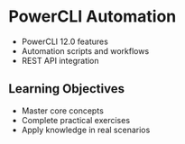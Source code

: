 # PowerCLI Automation
- PowerCLI 12.0 features
- Automation scripts and workflows
- REST API integration

## Learning Objectives
- Master core concepts
- Complete practical exercises
- Apply knowledge in real scenarios
